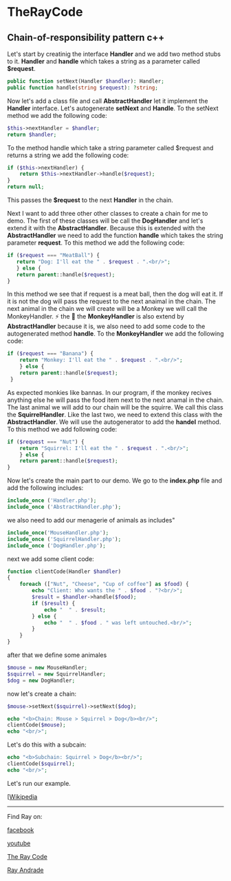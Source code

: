 # TheRayCode
## Chain-of-responsibility pattern c++

Let's start by creatinig the interface **Handler** and we add two method stubs to it. **Handler** and **handle** which takes a string as a parameter called **$request**.
```php
public function setNext(Handler $handler): Handler;
public function handle(string $request): ?string;
``` 
Now let's add a class file and call **AbstractHandler** let it implement the **Handler** interface. Let's autogenerate **setNext** and **Handle**. 
To the setNext method we add the following code:
```php
$this->nextHandler = $handler;
return $handler;
```
To the method handle which take a string parameter called $request and returns a string we add the following code:
```php
if ($this->nextHandler) {
    return $this->nextHandler->handle($request);
}
return null;
```
This passes the **$request** to the next **Handler** in the chain.

Next I want to add three other other classes to create a chain for me to demo.
The first of these classes will be call the **DogHandler** and let's extend it with the **AbstractHandler**. 
Because this is extended with the **AbstractHandler** we need to add the function **handle** which takes the string parameter **request**.
To this method we add the following code:
```php
if ($request === "MeatBall") {
   return "Dog: I'll eat the " . $request . ".<br/>";
   } else {
   return parent::handle($request);
}
```
In this method we see that if request is a meat ball, then the dog will eat it. If it is not the dog will pass the request to the next anaimal in the chain.
The next animal in the chain we will create will be a Monkey we will call the MonkeyHandler.
⚡️ the 🐒
the **MonkeyHandler** is also extend by **AbstractHandler** because it is, we also need to add some code to the autogenerated method **handle**.
To the **MonkeyHandler** we add the following code:
```php
if ($request === "Banana") {
    return "Monkey: I'll eat the " . $request . ".<br/>";
    } else {
    return parent::handle($request);
 }
```
As expected monkies like bannas. In our program, if the monkey recives anything else he will pass the food item next to the next anamal in the chain. 
The last animal we will add to our chain will be the squirre. We call this class the **SquirrelHandler**. 
Like the last two, we need to extend this class with the **AbstractHandler**.
We will use the autogenerator to add the **handel** method. To this method we add following code:
```php
if ($request === "Nut") {
    return "Squirrel: I'll eat the " . $request . ".<br/>";
    } else {
    return parent::handle($request);
}
```
Now let's create the main part to our demo. We go to the **index.php** file and add the following includes:

```php
include_once ('Handler.php');
include_once ('AbstractHandler.php');
```
we also need to add our menagerie of animals as includes"
```php
include_once('MouseHandler.php');
include_once ('SquirrelHandler.php');
include_once ('DogHandler.php');
```
next we add some client code:
```php
function clientCode(Handler $handler)
{
    foreach (["Nut", "Cheese", "Cup of coffee"] as $food) {
        echo "Client: Who wants the " . $food . "?<br/>";
        $result = $handler->handle($food);
        if ($result) {
            echo "  " . $result;
        } else {
            echo "  " . $food . " was left untouched.<br/>";
        }
    }
}
```
after that we define some animales
```php
$mouse = new MouseHandler;
$squirrel = new SquirrelHandler;
$dog = new DogHandler;
```
now let's create a chain:
```php
$mouse->setNext($squirrel)->setNext($dog);

echo "<b>Chain: Mouse > Squirrel > Dog</b><br/>";
clientCode($mouse);
echo "<br/>";
```
Let's do this with a subcain:
```php
echo "<b>Subchain: Squirrel > Dog</b><br/>";
clientCode($squirrel);
echo "<br/>";
```
Let's run our example.


[[Wikipedia](https://en.wikipedia.org/wiki/Chain-of-responsibility_pattern)

----------------------------------------------------------------------------------------------------

Find Ray on:

[facebook](https://www.facebook.com/TheRayCode/)

[youtube](https://www.youtube.com/user/AndradeRay/)

[The Ray Code](https://www.RayAndrade.com)

[Ray Andrade](https://www.RayAndrade.org)
